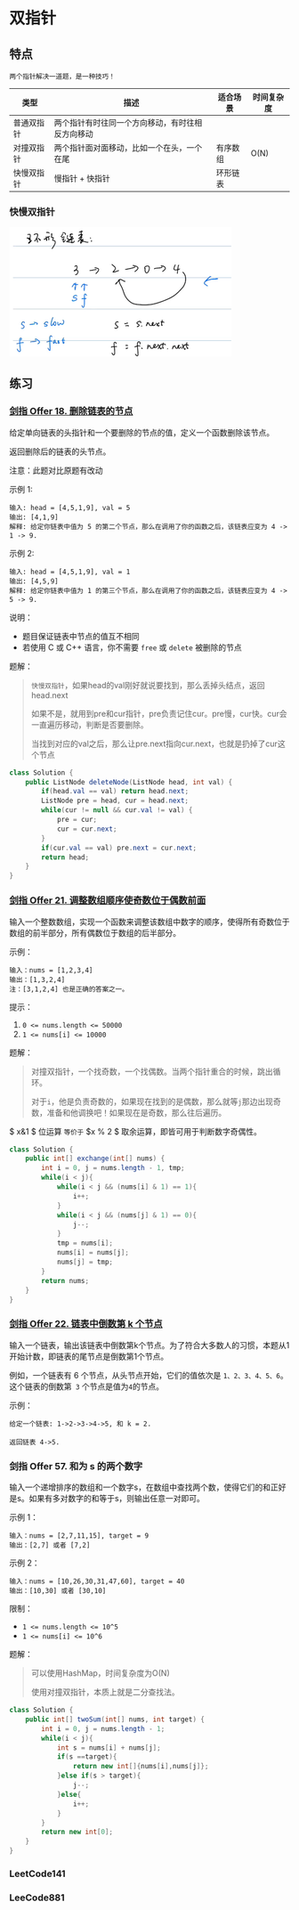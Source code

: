 # 双指针

## 特点

```
两个指针解决一道题，是一种技巧！
```



| 类型       | 描述                                             | 适合场景 | 时间复杂度 |
| ---------- | ------------------------------------------------ | -------- | ---------- |
| 普通双指针 | 两个指针有时往同一个方向移动，有时往相反方向移动 |          |            |
| 对撞双指针 | 两个指针面对面移动，比如一个在头，一个在尾       | 有序数组 | O(N)       |
| 快慢双指针 | 慢指针 + 快指针                                  | 环形链表 |            |



### 快慢双指针

![image-20210513092151961](images/image-20210513092151961.png)

## 练习

### [剑指 Offer 18. 删除链表的节点](https://leetcode-cn.com/leetbook/read/illustration-of-algorithm/505fc7/)

给定单向链表的头指针和一个要删除的节点的值，定义一个函数删除该节点。

返回删除后的链表的头节点。

注意：此题对比原题有改动

示例 1:

```
输入: head = [4,5,1,9], val = 5
输出: [4,1,9]
解释: 给定你链表中值为 5 的第二个节点，那么在调用了你的函数之后，该链表应变为 4 -> 1 -> 9.
```

示例 2:

```
输入: head = [4,5,1,9], val = 1
输出: [4,5,9]
解释: 给定你链表中值为 1 的第三个节点，那么在调用了你的函数之后，该链表应变为 4 -> 5 -> 9.
```


说明：

- 题目保证链表中节点的值互不相同
- 若使用 C 或 C++ 语言，你不需要 `free` 或 `delete` 被删除的节点

题解：

> `快慢双指针`，如果head的val刚好就说要找到，那么丢掉头结点，返回head.next
>
> 如果不是，就用到pre和cur指针，pre负责记住cur。pre慢，cur快。cur会一直遍历移动，判断是否要删除。
>
> 当找到对应的val之后，那么让pre.next指向cur.next，也就是扔掉了cur这个节点

```java
class Solution {
    public ListNode deleteNode(ListNode head, int val) {
        if(head.val == val) return head.next;
        ListNode pre = head, cur = head.next;
        while(cur != null && cur.val != val) {
            pre = cur;
            cur = cur.next;
        }
        if(cur.val == val) pre.next = cur.next;
        return head;
    }
}
```

### [剑指 Offer 21. 调整数组顺序使奇数位于偶数前面](https://leetcode-cn.com/leetbook/read/illustration-of-algorithm/5v8a6t/)

输入一个整数数组，实现一个函数来调整该数组中数字的顺序，使得所有奇数位于数组的前半部分，所有偶数位于数组的后半部分。

示例：

```
输入：nums = [1,2,3,4]
输出：[1,3,2,4] 
注：[3,1,2,4] 也是正确的答案之一。
```


提示：

1. `0 <= nums.length <= 50000`
2. `1 <= nums[i] <= 10000`

题解：

> 对撞双指针，一个找奇数，一个找偶数。当两个指针重合的时候，跳出循环。
>
> 对于`i`，他是负责奇数的，如果现在找到的是偶数，那么就等`j`那边出现奇数，准备和他调换吧！如果现在是奇数，那么往后遍历。

 $ x\&1 $ 位运算 `等价于` $x \% 2 $ 取余运算，即皆可用于判断数字奇偶性。

```java
class Solution {
    public int[] exchange(int[] nums) {
        int i = 0, j = nums.length - 1, tmp;
        while(i < j){
            while(i < j && (nums[i] & 1) == 1){
                i++;
            }
            while(i < j && (nums[j] & 1) == 0){
                j--;
            }
            tmp = nums[i];
            nums[i] = nums[j];
            nums[j] = tmp;
        }
        return nums;
    }
}
```



### [剑指 Offer 22. 链表中倒数第 k 个节点](https://leetcode-cn.com/leetbook/read/illustration-of-algorithm/58tl52/)

输入一个链表，输出该链表中倒数第k个节点。为了符合大多数人的习惯，本题从1开始计数，即链表的尾节点是倒数第1个节点。

例如，一个链表有 6 个节点，从头节点开始，它们的值依次是 `1、2、3、4、5、6`。这个链表的倒数第` 3` 个节点是值为` 4 `的节点。

示例：

```
给定一个链表: 1->2->3->4->5, 和 k = 2.

返回链表 4->5.
```



### 剑指 Offer 57. 和为 s 的两个数字

输入一个递增排序的数组和一个数字s，在数组中查找两个数，使得它们的和正好是s。如果有多对数字的和等于s，则输出任意一对即可。

示例 1：

```
输入：nums = [2,7,11,15], target = 9
输出：[2,7] 或者 [7,2]
```

示例 2：

```
输入：nums = [10,26,30,31,47,60], target = 40
输出：[10,30] 或者 [30,10]
```


限制：

- `1 <= nums.length <= 10^5`
- `1 <= nums[i] <= 10^6`

题解：

> 可以使用HashMap，时间复杂度为O(N)
>
> 使用对撞双指针，本质上就是二分查找法。

```java
class Solution {
    public int[] twoSum(int[] nums, int target) {
        int i = 0, j = nums.length - 1;
        while(i < j){
            int s = nums[i] + nums[j];
            if(s ==target){
                return new int[]{nums[i],nums[j]};
            }else if(s > target){
                j--;
            }else{
                i++;
            }
        }
        return new int[0];
    }
}
```



### LeetCode141

### LeeCode881